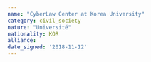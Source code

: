 ```yaml
---
name: "CyberLaw Center at Korea University"
category: civil_society
nature: "Université"
nationality: KOR
alliance: 
date_signed: '2018-11-12'
---
```

    